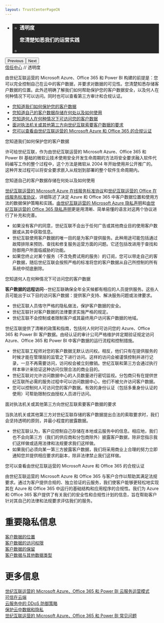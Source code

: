 ```yaml
---
layout: TrustCenterPageCN
---
```

<div class="row-fluid">
   <div class="span">
      <div>
         <div id="HeroWrapper" data-cols="1" data-view1="1" data-view2="1" data-view3="1" data-view4="1" class="row-fluid wider hero grid-container">
            <div class="span bp0-col-1-1 bp1-col-1-1 bp2-col-1-1 bp3-col-1-1">
               <div bi:type="slideshow" class="slideshow slideshow-hero hero" xmlns:bi="urn:schemas-microsoft-com:mscom:bi">
                  <ul bi:type="list" class="slides">
                     <li id="slide-1" bi:index="0" selectBi="">
                        <div class="heroitem light-foreground" bi:type="heroitem">
                           <div class="media" bi:parenttitle="t1">
                              <a href="" bi:track="False" bi:titleflag="t1" bi:index="0">
                                 <div data-picture="" data-alt="You are in control of your data" data-disable-swap-below="">
                                    <div data-src="../Images/MS-TrustCenter-Transparency-Header.jpg"></div>
                                    <noscript></noscript>
                                 </div>
                              </a>
                           </div>
                           <div class="text" bi:type="cta">
                              <div class="text-container">
                                 <div class="box" style="background: rgba(0,0,0,.85); color: #FFFFFF;">
                                    <ul bi:type="list" class="headerCaption subpageHeaderCaption">
                                       <li class="box-title">
                                          <h3 class="box-title" bi:type="title" bi:title="t1" style="color: #FFFFFF;">透明度
                                          <p>您清楚知悉我们的运营实践</p>
                                          </h3>
                                       </li>
                                       <li class="box-actions box-description"><a target="_self" class="mscom-link" href=""></a></li>
                                    </ul>
                                 </div>
                              </div>
                           </div>
                        </div>
                     </li>
                  </ul>
                  <div class="navigation international" bi:track="false">
                     <div class="grid-container settop" data-title-text="Go To Slide "></div>
                  </div>
                  <div class="prev-next" bi:track="false"><button class="prev"><span class="icon-left" aria-hidden="true"></span><span class="screen-reader-text">Previous</span></button><button class="next"><span class="icon-right" aria-hidden="true"></span><span class="screen-reader-text">Next</span></button></div>
                  <div id="play-pause" class="play-pause" style="display:none">
                     <div class="pause"><button id="pauseButton" class="pause_button"><span class="icon-pause" aria-hidden="true"></span><span class="screen-reader-text">Pause</span></button></div>
                     <div class="play"><button id="playButton" class="play_button"><span class="icon-play" aria-hidden="true"></span><span class="screen-reader-text">Play</span></button></div>
                  </div>
               </div>
            </div>
         </div>
         <div id="BreadcrumbWrapper" data-cols="1" data-view1="1" data-view2="1" data-view3="1" data-view4="1" class="row-fluid grid-container mscom-grid-container breadcrumbs">
            <div class="span bp0-col-1-1 bp1-col-1-1 bp2-col-1-1 bp3-col-1-1"><a target="_self" class="mscom-link" href="../default.html">信任中心</a> // 透明度
            </div>
         </div>
         <div id="ContentWrapper" data-cols="2" data-view1="1" data-view2="2" data-view3="2" data-view4="2" class="row-fluid subpageBody">
            <div class="span bp0-col-1-1 bp2-col-2-1 bp3-col-2-1 bp1-col-2-2">
               <p>由世纪互联运营的 Microsoft Azure、Office 365 和 Power BI 构建的前提是：您可以完全控制自己在云中的客户数据，并要求对数据的可见性。您清楚知悉存储客户数据的位置。此外还明确了解我们如何帮助保护您的客户数据安全，以及何人在何种情况下可以访问。同时也可以查看第三方审计和合规认证。
               </p>
                   <ul>
                      <li><a target="_self" class="mscom-link" href="#How-we-help-secure-your-Customer-Data">您知道我们如何保护您的客户数据</a></li>
                      <li><a target="_self" class="mscom-link" href="#You_know_where">您知道自己的客户数据存储在何处以及如何使用</a></li>
                      <li><a target="_self" class="mscom-link" href="#Who-can-access-Customer-Data">您知道何人在何种情况下可访问您的客户数据</a></li>
                      <li><a target="_self" class="mscom-link" href="#When-law-enforcement-or-a-third-party-askes-for-Customer-Data">面对执法机关或其他第三方向世纪互联索要客户数据的要求</a></li>
                      <li><a target="_self" class="mscom-link" href="#You-can-review-certifications">您可以查看由世纪互联运营的 Microsoft Azure 和 Office 365 的合规认证</a></li>
                   </ul>
                   <label id="How-we-help-secure-your-Customer-Data">您知道我们如何保护您的客户数据</label>
                   <p>许可给世纪互联，作为由世纪互联运营的 Microsoft Azure、Office 365 和 Power BI 基础的微软云技术使用安全开发生命周期的方法将安全要求融入软件代码编写工作的整个过程中，这个方法是微软从 2004 年开始使用并公开推广的。这种开发过程可以将安全要求嵌入从规划到部署的整个软件生命周期内。
                   </p>
                   <label id="You_know_where">您知道自己的客户数据存储在何处以及如何使用</label>
                   <p><a target="_self" class="mscom-link" href="https://www.azure.cn/support/legal/subscription-agreement">世纪互联运营的 Microsoft Azure 在线服务标准协议</a>和<a target="_self" class="mscom-link" href="http://www.21vbluecloud.com/office365/O365-AgreeWebDir/">世纪互联运营的 Office 在线服务标准协议</a>，详细陈述了决定 Azure 和 Office 365 中客户数据位置和使用方法的数据保护策略和实践。<a target="_self" class="mscom-link" href="https://www.azure.cn/support/legal/privacy-statement">由世纪互联运营的 Microsoft Azure 隐私声明</a>和<a target="_self" class="mscom-link" href="http://www.21vbluecloud.com/office365/O365-Privacy/">由世纪互联运营的 Office 365 隐私声明</a>更是用清晰、简单易懂的语言对这两个协议进行了补充和完善。</p>
                   <ul>
                      <li>如果没有客户的同意，世纪互联不会出于任何广告或其他商业目的使用客户数据或从其中获取信息。</li>
                      <li>世纪互联使用客户数据的唯一目的是为客户提供服务。此种用途可能包括通过故障排除来预防、查找和修复服务运营方面的问题。它还包括改进用于查找和防御用户所面临威胁的功能。</li>
                      <li>如果您终止对某个服务（不含免费试用的服务）的订阅，您可以带走自己的客户数据，随后世纪互联会按照严格的标准将您的客户数据从自己所控制的所有系统中彻底删除。</li>
                   </ul>
                   <label id="Who-can-access-Customer-Data">您知道何人在何种情况下可访问您的客户数据</label>
                   <p><strong>客户数据的远程访问</strong>--世纪互联确保全年全天候都有相应的人员提供服务。这些人员可能出于以下目的访问客户数据：提供客户支持、解决服务问题或法律要求。</p>
                   <ul>
                      <li>世纪互联人员恪守严格的隐私做法，保护客户数据的安全。</li>
                      <li>世纪互联针对客户数据的法律要求实施严格的规定。</li>
                      <li>世纪互联不会控制或者限制客户或其最终用户访问客户数据的地域。</li>
                   </ul>
                   <p>世纪互联提供了清晰的政策和指南，包括何人何时可访问您的 Azure、Office 365 和 Power BI 客户数据。由经认证的审计公司严格维护并定期验证规定访问 Azure、Office 365 和 Power BI 中客户数据的运行流程和控制措施。</p>
                   <ul>
                      <li>世纪互联工程师对您的客户数据无默认访问权。相反，他们只有在提供服务的时候才能在管理层的监管之下进行访问。这样的访问会被谨慎控制并进行记录，一旦不再需要访问，访问权会被立刻撤销。世纪互联和第三方会通过执行样本审计来验证这种访问仅限合法的商业目的。</li>
                      <li>世纪互联对允许访问数据中心的人员数量进行密切监视。分包商只有在提供世纪互联所必需的服务过程中可以访问数据中心，他们不被允许访问客户数据。</li>
                      <li>您可以控制何人可访问您的客户数据。有效的身份认证（包括多重身份认证的使用）可帮助限制仅由授权人员进行访问。</li>
                   </ul>
                   <label id="When-law-enforcement-or-a-third-party-askes-for-Customer-Data" >面对执法机关或其他第三方向世纪互联索要客户数据的要求</label>
                   <p>当执法机关或其他第三方对世纪互联存储的客户数据提出合法的索取要求时，我们会坚持透明的原则，并最小程度的披露数据。</p>
                   <ul>
                      <li>世纪互联认为，客户应控制自己存储在本地或云服务中的信息。相应地，我们也不会向第三方（我们的供应商和分包商除外）披露客户数据，除非您指示我们这样做或适用法律和法规要求我们这样做。</li>
                      <li>如果我们必须向某一第三方披露客户数据，我们将采用商业上合理的努力立即通知您并提供相应要求的副本，除非法律禁止我们这样做。</li>
                   </ul>
                   <label id="You-can-review-certifications"  >您可以查看由世纪互联运营的 Microsoft Azure 和 Office 365 的合规认证</label>
                   <p>由世纪互联运营的 Microsoft Azure 和 Office 365 与客户合作以帮助其满足法规要求。通过为客户提供合规的、独立验证的云服务，我们使客户能够更轻松地实现其在 Azure 和 Office 365 中运行的基础结构和应用程序的合规性。我们为 Azure 和 Office 365 客户提供了有关我们的安全性和合规性计划的信息，旨在帮助客户针对其自己的法律和法规要求评估我们的服务。</p>
                 </div>
            <div class="span bp0-col-1-1 bp2-col-2-1 bp3-col-2-1 bp1-col-2-2 bp0-clear bp1-clear">
               <div data-cols="1" data-view1="1" data-view2="1" data-view3="1" data-view4="1" class="row-fluid" id="key_privacy_info">
                  <div class="span bp0-col-1-1 bp1-col-1-1 bp2-col-1-1 bp3-col-1-1">
                     <h1>重要隐私信息</h1>
                     <label><a target="_self" class="mscom-link" href="../transparency/you_know_where.html">客户数据的位置</a></label><br/>
                     <label><a target="_self" class="mscom-link" href="../privacy/you-are-in-control-of-your-data.html#you_control_your_data">客户数据的访问权限</a></label><br/>
                     <label><a target="_self" class="mscom-link" href="../privacy/you-are-in-control-of-your-data.html#data_retention">客户数据的保留</a></label><br/>
                     <label><a target="_self" class="mscom-link" href="../privacy/default.html#data_other">客户数据与其他数据类型</a></label><br/>
                  </div>
               </div>
               <div id="SideBarWrapper" data-cols="1" data-view1="1" data-view2="1" data-view3="1" data-view4="1" class="row-fluid">
                  <div id="HelpfulInformation" class="span bp0-col-1-1 bp1-col-1-1 bp2-col-1-1 bp3-col-1-1">
                     <h1>更多信息</h1>
                     <label><a target="_self" class="mscom-link" href="https://wacnppe.blob.core.chinacloudapi.cn/marketing-resource/documents/Windows_Azure_and_Office_365_cloud_services_business_model_operated_by_21Vianet12.pdf">世纪互联运营的 Microsoft Azure、Office 365 和 Power BI 云服务运营模式</a></label><br/>
                     <label><a target="_self" class="mscom-link" href="//wacnstorage.blob.core.chinacloudapi.cn/marketing-resource/documents/Trusting_the_Cloud.pdf">可信在云端</a></label><br/>
					 <!--
					 <label><a target="_self" class="mscom-link"                    href="//wacnstorage.blob.core.chinacloudapi.cn/marketing-resource/documents/Trusted-Cloud.pdf">可信赖的云服务</a></label><br/>--><label><a target="_self" class="mscom-link" href="//wacnstorage.blob.core.chinacloudapi.cn/marketing-resource/documents/Defending_Against_DDoS_Attacks_in_Cloud_Computing.pdf">云服务中的 DDoS 防御策略</a></label><br/>
					 <label><a target="_self" class="mscom-link" href="https://wacnstorage.blob.core.chinacloudapi.cn/marketing-resource/documents/Protecting_Data_and_Privacy_in_the_Cloud_CN_final20160125.pdf">保护云中数据和隐私</a></label><br/>
                     <label><a target="_self" class="mscom-link" href="../resources/FAQ.html">世纪互联运营的 Microsoft Azure、Office 365 和 Power BI 常见问题</a></label><br/>
                  </div>
               </div>
            </div>
         </div>
      </div>
   </div>
</div>
<div class="row-fluid" data-view4="1" data-view3="1" data-view2="1" data-view1="1" data-cols="1">
   <div class="span bp0-col-1-1 bp1-col-1-1 bp2-col-1-1 bp3-col-1-1"></div>
</div>
